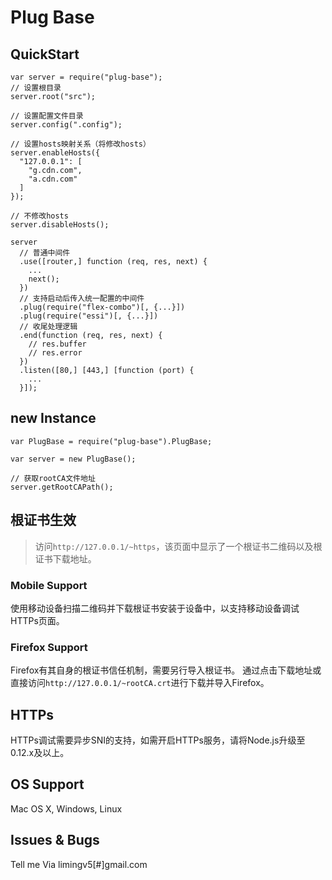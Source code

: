 # Plug Base

## QuickStart

```
var server = require("plug-base");
// 设置根目录
server.root("src");

// 设置配置文件目录
server.config(".config");

// 设置hosts映射关系（将修改hosts）
server.enableHosts({
  "127.0.0.1": [
    "g.cdn.com",
    "a.cdn.com"
  ]
});

// 不修改hosts
server.disableHosts();

server
  // 普通中间件
  .use([router,] function (req, res, next) {
    ...
    next();
  })
  // 支持启动后传入统一配置的中间件
  .plug(require("flex-combo")[, {...}])
  .plug(require("essi")[, {...}])
  // 收尾处理逻辑
  .end(function (req, res, next) {
    // res.buffer
    // res.error
  })
  .listen([80,] [443,] [function (port) {
    ...
  }]);
```

## new Instance

```
var PlugBase = require("plug-base").PlugBase;

var server = new PlugBase();

// 获取rootCA文件地址
server.getRootCAPath();
```

## 根证书生效

> 访问`http://127.0.0.1/~https`，该页面中显示了一个根证书二维码以及根证书下载地址。

### Mobile Support

使用移动设备扫描二维码并下载根证书安装于设备中，以支持移动设备调试HTTPs页面。

### Firefox Support

Firefox有其自身的根证书信任机制，需要另行导入根证书。
通过点击下载地址或直接访问`http://127.0.0.1/~rootCA.crt`进行下载并导入Firefox。


## HTTPs

HTTPs调试需要异步SNI的支持，如需开启HTTPs服务，请将Node.js升级至0.12.x及以上。


## OS Support

Mac OS X, Windows, Linux


## Issues & Bugs

Tell me Via limingv5[#]gmail.com